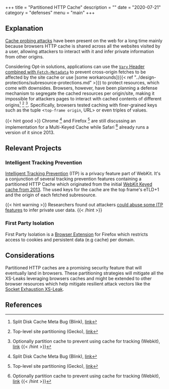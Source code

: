 +++
title = "Partitioned HTTP Cache"
description = ""
date = "2020-07-21"
category = "defenses"
menu = "main"
+++

## Explanation

[Cache probing attacks](https://TODO) have been present on the web for a long time mainly because browsers HTTP cache is shared across all the websites visited by a user, allowing attackers to interact with it and infer private information from other origins.

<!--TODO(manuelvsousa): Add reference to cache probing attacks-->

Considering Opt-in solutions, applications can use the [`Vary` Header combined with `Fetch-Metadata`](https://TODO) to prevent cross-origin fetches to be affected by the site cache or use [some workarounds]({{< ref "../design-protections/subresource-protections.md" >}}) to protect resources, which come with downsides. Browsers, however, have been planning a defense mechanism to segregate the cached resources per origin/site, making it impossible for attackers pages to interact with cached contents of different origins[^1] [^2] [^3]. Specifically, browsers tested caching with finer-grained keys such as the tuple <`top-frame origin`, URL> or even triples of values.

{{< hint good >}}
Chrome [^1] and Firefox [^2] are still discussing an implementation for a Multi-Keyed Cache while Safari [^3] already runs a version of it since 2013.

[^1]: Split Disk Cache Meta Bug (Blink), [link](https://bugs.chromium.org/p/chromium/issues/detail?id=910708)
[^2]: Top-level site partitioning (Gecko), [link](https://bugzilla.mozilla.org/show_bug.cgi?id=1590107)
[^3]: Optionally partition cache to prevent using cache for tracking (Webkit), [link](https://bugs.webkit.org/show_bug.cgi?id=110269)
{{< /hint >}}


## Relevant Projects

### Intelligent Tracking Prevention

[Intelligent Tracking Prevention](https://webkit.org/tracking-prevention/) (ITP) is a privacy feature part of WebKit. It's a conjunction of several tracking prevention features containing a partitioned HTTP Cache which originated from the initial [WebKit Keyed cache from 2013](https://bugs.webkit.org/show_bug.cgi?id=110269). The used keys for the cache are the top frame's eTLD+1 and the origin of each fetched subresource.

{{< hint warning >}}
Researchers found out attackers [could abuse some ITP features](https://TODO) to infer private user data.
{{< /hint >}}

<!--TODO(manuelvsousa): ADD ITP XS-Leak here -->

### First Party Isolation

First Party Isolation is a [Browser Extension](https://addons.mozilla.org/en-US/firefox/addon/first-party-isolation/) for Firefox which restricts access to cookies and persistent data (e.g cache) per domain.

## Considerations

Partitioned HTTP caches are a promising security feature that will eventually land in browsers. These partitioning strategies will mitigate all the XS-Leaks leveraging browsers caches and might be extended to other browser resources which help mitigate resilient attack vectors like the [Socket Exhaustion XS-Leak](https://TODO).

<!--TODO(manuelvsousa): Add socket exhaustion ?-->

## References

[^1]: Double-keyed HTTP cache, [link](https://github.com/whatwg/fetch/issues/904)
[^2]: Explainer - Partition the HTTP Cache, [link](https://github.com/shivanigithub/http-cache-partitioning)
[^3]: Client-Side Storage Partitioning, [link](https://privacycg.github.io/storage-partitioning/)
